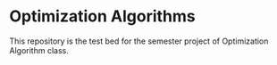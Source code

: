 # Optimization Algorithms
This repository is the test bed for the semester project of Optimization Algorithm class.
